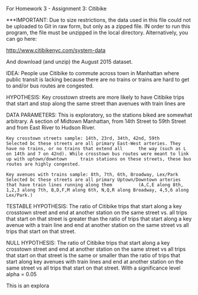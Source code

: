 For Homework 3 - Assignment 3: Citibike

***IMPORTANT: Due to size restrictions, the data used in this file could not be uploaded to Git in raw form, but only as a zipped file. IN order to run this program, the file must be unzipped in the local directory. Alternatively, you can go here:

http://www.citibikenyc.com/system-data

And download (and unzip) the August 2015 dataset.

IDEA: People use Citibike to commute across town in Manhattan where public transit is lacking because there are no trains or trains are hard to get to and/or bus routes are congested.

HYPOTHESIS: Key crosstown streets are more likely to have Citibike trips that start and stop along the same street than avenues with train lines are

DATA PARAMETERS: This is exploratory, so the stations biked are somewhat arbitrary. A section of Midtown Manhattan, from 14th Street to 59th Street and from East River to Hudson River.

    Key crosstown streets sample: 14th, 23rd, 34th, 42nd, 59th
    Selected bc these streets are all primary East-West arteries. They have no trains, or no trains that extend all      the way (such as L on 14th and 7 on 42nd). While crosstown bus routes were meant to link up with uptown/downtown     train stations on these streets, these bus routes are highly congested.

    Key avenues with trains sample: 8th, 7th, 6th, Broadway, Lex/Park
    Selected bc these streets are all primary Uptown/Downtown arteries that have train lines running along them          (A,C,E along 8th, 1,2,3 along 7th, B,D,F,M along 6th, N,Q,R along Broadway, 4,5,6 along Lex/Park.) 


TESTABLE HYPOTHESIS: The ratio of Citibike trips that start along a key crosstown street and end at another station on the same street vs. all trips that start on that street is greater than the ratio of trips that start along a key avenue with a train line and end at another station on the same street vs all trips that start on that street.

NULL HYPOTHESIS: The ratio of Citibike trips that start along a key crosstown street and end at another station on the same street vs all trips that start on that street is the same or smaller than the ratio of trips that start along key avenues with train lines and end at another station on the same street vs all trips that start on that street. With a significance level alpha = 0.05

This is an explora
